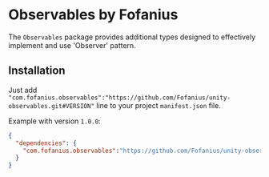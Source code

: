 # Observables by Fofanius

The `Observables` package provides additional types designed to effectively implement and use 'Observer' pattern.

## Installation 

Just add `"com.fofanius.observables":"https://github.com/Fofanius/unity-observables.git#VERSION"` line to your project `manifest.json` file.

Example with version `1.0.0`:

```json
{
  "dependencies": {
    "com.fofanius.observables":"https://github.com/Fofanius/unity-observables.git#1.0.0",
  }
}
```